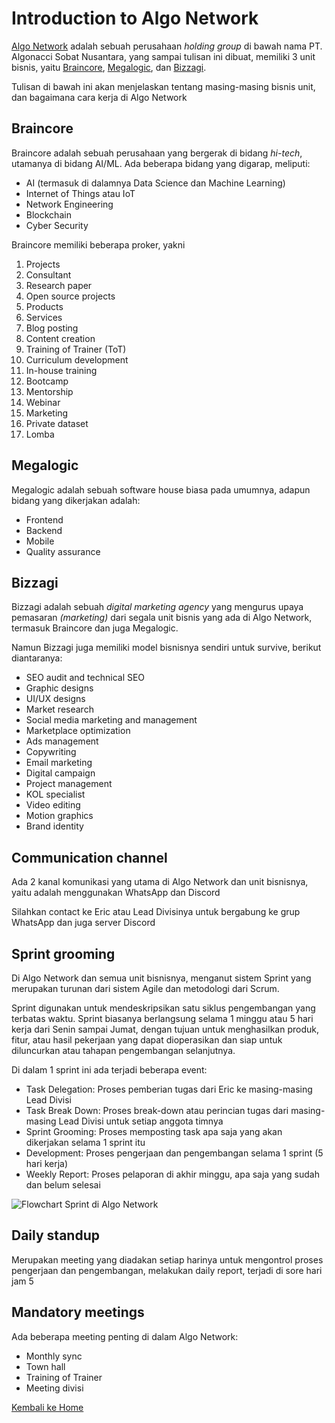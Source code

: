 # Introduction to Algo Network

[Algo Network](https://algonetwork.ic) adalah sebuah perusahaan <i>holding group</i> di bawah nama PT. Algonacci Sobat Nusantara, yang sampai tulisan ini dibuat, memiliki 3 unit bisnis, yaitu [Braincore](https://braincore.id), [Megalogic](https://megalogic.id), dan [Bizzagi](https://bizzagi.com).

Tulisan di bawah ini akan menjelaskan tentang masing-masing bisnis unit, dan bagaimana cara kerja di Algo Network

## Braincore

Braincore adalah sebuah perusahaan yang bergerak di bidang <i>hi-tech</i>, utamanya di bidang AI/ML. Ada beberapa bidang yang digarap, meliputi:

- AI (termasuk di dalamnya Data Science dan Machine Learning)
- Internet of Things atau IoT
- Network Engineering
- Blockchain
- Cyber Security

Braincore memiliki beberapa proker, yakni

1. Projects
2. Consultant
3. Research paper
4. Open source projects
5. Products
6. Services
7. Blog posting
8. Content creation
9. Training of Trainer (ToT)
10. Curriculum development
11. In-house training
12. Bootcamp
13. Mentorship
14. Webinar
15. Marketing
16. Private dataset
17. Lomba

## Megalogic

Megalogic adalah sebuah software house biasa pada umumnya, adapun bidang yang dikerjakan adalah:

- Frontend
- Backend
- Mobile
- Quality assurance

## Bizzagi

Bizzagi adalah sebuah <i>digital marketing agency</i> yang mengurus upaya pemasaran <i>(marketing)</i> dari segala unit bisnis yang ada di Algo Network, termasuk Braincore dan juga Megalogic.

Namun Bizzagi juga memiliki model bisnisnya sendiri untuk survive, berikut diantaranya:

- SEO audit and technical SEO
- Graphic designs
- UI/UX designs
- Market research
- Social media marketing and management
- Marketplace optimization
- Ads management
- Copywriting
- Email marketing
- Digital campaign
- Project management
- KOL specialist
- Video editing
- Motion graphics
- Brand identity

## Communication channel

Ada 2 kanal komunikasi yang utama di Algo Network dan unit bisnisnya, yaitu adalah menggunakan WhatsApp dan Discord

Silahkan contact ke Eric atau Lead Divisinya untuk bergabung ke grup WhatsApp dan juga server Discord

## Sprint grooming

Di Algo Network dan semua unit bisnisnya, menganut sistem Sprint yang merupakan turunan dari sistem Agile dan metodologi dari Scrum.

Sprint digunakan untuk mendeskripsikan satu siklus pengembangan yang terbatas waktu. Sprint biasanya berlangsung selama 1 minggu atau 5 hari kerja dari Senin sampai Jumat, dengan tujuan untuk menghasilkan produk, fitur, atau hasil pekerjaan yang dapat dioperasikan dan siap untuk diluncurkan atau tahapan pengembangan selanjutnya.

Di dalam 1 sprint ini ada terjadi beberapa event:

- Task Delegation: Proses pemberian tugas dari Eric ke masing-masing Lead Divisi
- Task Break Down: Proses break-down atau perincian tugas dari masing-masing Lead Divisi untuk setiap anggota timnya
- Sprint Grooming: Proses memposting task apa saja yang akan dikerjakan selama 1 sprint itu
- Development: Proses pengerjaan dan pengembangan selama 1 sprint (5 hari kerja)
- Weekly Report: Proses pelaporan di akhir minggu, apa saja yang sudah dan belum selesai

![Flowchart Sprint di Algo Network](https://imgr.whimsical.com/thumbnails/3J5BC9vomAxbanwU3bMChg/JjoBX1G5qrVEvLZu2s2zSg)

## Daily standup

Merupakan meeting yang diadakan setiap harinya untuk mengontrol proses pengerjaan dan pengembangan, melakukan daily report, terjadi di sore hari jam 5

## Mandatory meetings

Ada beberapa meeting penting di dalam Algo Network:

- Monthly sync
- Town hall
- Training of Trainer
- Meeting divisi

[Kembali ke Home](./index.md)
